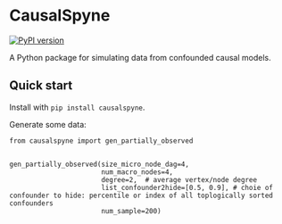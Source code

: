 # CausalSpyne 
[![PyPI version](https://badge.fury.io/py/causalspyne.svg)](https://badge.fury.io/py/causalspyne)

A Python package for simulating data from confounded causal models.


## Quick start
Install with `pip install causalspyne`.

Generate some data:
```
from causalspyne import gen_partially_observed


gen_partially_observed(size_micro_node_dag=4,
                       num_macro_nodes=4,
                       degree=2,  # average vertex/node degree
                       list_confounder2hide=[0.5, 0.9], # choie of confounder to hide: percentile or index of all toplogically sorted confounders
                       num_sample=200)
```
